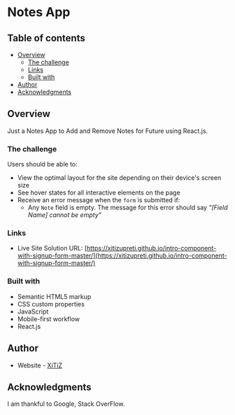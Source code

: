 # Notes App

## Table of contents

- [Overview](#overview)
  - [The challenge](#the-challenge)
  - [Links](#links)
  - [Built with](#built-with)
- [Author](#author)
- [Acknowledgments](#acknowledgments)

## Overview
Just a Notes App to Add and Remove Notes for Future using React.js.

### The challenge

Users should be able to:

- View the optimal layout for the site depending on their device's screen size
- See hover states for all interactive elements on the page
- Receive an error message when the `form` is submitted if:
  - Any `Note` field is empty. The message for this error should say *"[Field Name] cannot be empty"*

### Links

- Live Site Solution URL: [https://xitizupreti.github.io/intro-component-with-signup-form-master/](https://xitizupreti.github.io/intro-component-with-signup-form-master/)

### Built with

- Semantic HTML5 markup
- CSS custom properties
- JavaScript
- Mobile-first workflow
- React.js


## Author

- Website - [XiTiZ](https://www.kshitizupreti.com.np)


## Acknowledgments

I am thankful to Google, Stack OverFlow.
